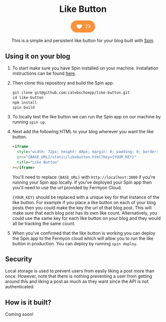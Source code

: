 <div align="center">
  <h1>Like Button</h1>
  <img src="example.png" width="80"/>
  <p>This is a simple and persistent like button for your blog built with <a href="https://github.com/fermyon/spin">Spin</a>.</p>
</div>

## Using it on your blog

1. To start make sure you have Spin installed on your machine. Installation instructions can be found [here](https://developer.fermyon.com/spin/install).
2. Then clone this repository and build the Spin app.
   ```shell
   git clone git@github.com:calebschoepp/like-button.git
   cd like-button
   npm install
   spin build
   ```
3. To locally test the like button we can run the Spin app on our machine by running `spin up`.
4. Next add the following HTML to your blog wherever you want the like button.

   ```html
   <iframe
     style="width: 72px; height: 40px; margin: 0; padding: 0; border: none"
     src="{BASE_URL}/static/likebutton.html?key={YOUR_KEY}"
     title="Like Button"
   ></iframe>
   ```

   You'll need to replace `{BASE_URL}` with `http://localhost:3000` if you're running your Spin app locally. If you've deployed your Spin app then you'll need to use the url provided by Fermyon Cloud.

   `{YOUR_KEY}` should be replaced with a unique key for that instance of the like button. For example if you place a like button on each of your blog posts then you could make the key the url of that blog post. This will make sure that each blog post has its own like count. Alternatively, you could use the same key for each like button on your blog and they would all be tracking the same count.

5. When you've confirmed that the like button is working you can deploy the Spin app to the Fermyon cloud which will allow you to run the like button in production. You can deploy by running `spin deploy`.

## Security

Local storage is used to prevent users from easily liking a post more than once. However, note that there is nothing preventing a user from getting around this and liking a post as much as they want since the API is not authenticated.

## How is it built?

Coming soon!
